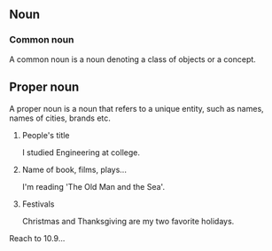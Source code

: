 ## Noun

### Common noun

A common noun is a noun denoting a class of objects or a concept.

## Proper noun

A proper noun is a noun that refers to a unique entity, such as names, names of cities, brands etc.

1. People's title

   I studied Engineering at college.

2. Name of book, films, plays...

   I'm reading 'The Old Man and the Sea'.

3. Festivals

   Christmas and Thanksgiving are my two favorite holidays.



Reach to 10.9...